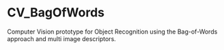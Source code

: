 # CV_BagOfWords
Computer Vision prototype for Object Recognition using the Bag-of-Words approach and multi image descriptors.
